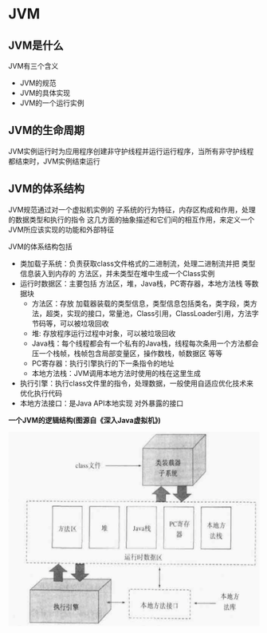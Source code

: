 # JVM

## JVM是什么

JVM有三个含义

* JVM的规范
* JVM的具体实现
* JVM的一个运行实例

## JVM的生命周期

JVM实例运行时为应用程序创建非守护线程并运行运行程序，当所有非守护线程都结束时，JVM实例结束运行

## JVM的体系结构

JVM规范通过对一个虚拟机实例的 子系统的行为特征，内存区构成和作用，处理的数据类型和执行的指令 这几方面的抽象描述和它们间的相互作用，来定义一个JVM所应该实现的功能和外部特征

JVM的体系结构包括

* 类加载子系统：负责获取class文件格式的二进制流，处理二进制流并把 类型信息装入到内存的 方法区，并未类型在堆中生成一个Class实例
* 运行时数据区：主要包括 方法区，堆，Java栈，PC寄存器，本地方法栈 等数据块
	* 方法区：存放 加载器装载的类型信息，类型信息包括类名，类字段，类方法，超类，实现的接口，常量池，Class引用，ClassLoader引用，方法字节码等，可以被垃圾回收
	* 堆: 存放程序运行过程中对象，可以被垃圾回收
	* Java栈：每个线程都会有一个私有的Java栈，线程每次条用一个方法都会压一个栈帧，栈帧包含局部变量区，操作数栈，帧数据区 等等
	* PC寄存器：执行引擎执行的下一条指令的地址
	* 本地方法栈：JVM调用本地方法时使用的栈在这里生成
* 执行引擎：执行class文件里的指令，处理数据，一般使用自适应优化技术来优化执行代码
* 本地方法接口：是Java API本地实现 对外暴露的接口

**一个JVM的逻辑结构(图源自《深入Java虚拟机》)**

![alt text](./JVM_architecture.png)


